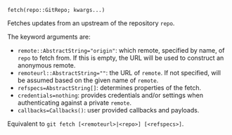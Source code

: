 ```
fetch(repo::GitRepo; kwargs...)
```

Fetches updates from an upstream of the repository `repo`.

The keyword arguments are:

  * `remote::AbstractString="origin"`: which remote, specified by name, of `repo` to fetch from. If this is empty, the URL will be used to construct an anonymous remote.
  * `remoteurl::AbstractString=""`: the URL of `remote`. If not specified, will be assumed based on the given name of `remote`.
  * `refspecs=AbstractString[]`: determines properties of the fetch.
  * `credentials=nothing`: provides credentials and/or settings when authenticating against a private `remote`.
  * `callbacks=Callbacks()`: user provided callbacks and payloads.

Equivalent to `git fetch [<remoteurl>|<repo>] [<refspecs>]`.
